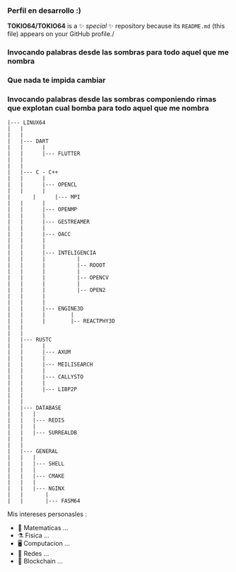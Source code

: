 
### Perfil en desarrollo :)

**TOKIO64/TOKIO64** is a ✨ _special_ ✨ repository because its `README.md` (this file) appears on your GitHub profile./

### Invocando palabras desde las sombras para todo aquel que me nombra

### Que nada te impida cambiar

### Invocando palabras desde las sombras componiendo rimas que explotan cual bomba para todo aquel que me nombra

	|--- LINUX64
	|	|
	|	|
	|	|--- DART
	|	|      |
	|	|      |--- FLUTTER
	|	|
	|	|
	|	|--- C - C++
	|	|      |
	|	|      |--- OPENCL
	|	|      |
	|       |      |--- MPI
	|	|      |
	|	|      |--- OPENMP
	|	|      |
	|	|      |--- GESTREAMER
	|	|      |
	|	|      |--- OACC
	|	|      |
	|	|      |
	|	|      |--- INTELIGENCIA
	|	|      |          |
	|	|      |          |-- ROOOT
	|	|      |          |
	|	|      |          |-- OPENCV
	|	|      |          |
	|	|      |          |-- OPEN2
	|	|      |
	|	|      |
	|	|      |--- ENGINE3D
	|	|      |        |
	|	|      |        |-- REACTPHY3D
	|	|
	|	|
	|	|--- RUSTC
	|	|      |
	|	|      |--- AXUM
	|	|      |
	|	|      |--- MEILISEARCH
	|	|      |
	|	|      |--- CALLYSTO
	|	|      |
	|	|      |--- LIBP2P
	|	|
	|	|
	|	|--- DATABASE
	|	|	|
	|	|	|--- REDIS
	|	|	|
	|	|	|--- SURREALDB
	|	|
	|	|
	|	|--- GENERAL
	|	|	|
	|	|	|--- SHELL
	|	|	|
	|	|	|--- CMAKE
	|	|	|
	|	|	|--- NGINX
	|	|       |
	|	|       |--- FASM64


Mis intereses personasles :

- 📐   Matematicas ...
- ⚗️   Fisica ...
- 🖥   Computacion ...
- 📡   Redes ...
- 🔗   Blockchain ...

